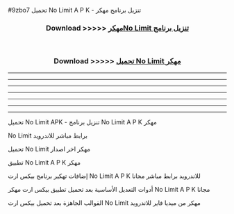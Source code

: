#9zbo7 تحميل No Limit  A P K - تنزيل برنامج مهكر



<div align="center">
<h3>Download >>>>> <a href="https://runaway1.web.app/?sq=No Limit ">مهكرNo Limit  تنزيل برنامج</a></h3><br>

<h3>Download >>>>> <a href="https://runaway1.web.app/?sq=No Limit ">تحميل No Limit  مهكر</a></h3>
</div>


----------------------------------------------------------

----------------------------------------------------------

----------------------------------------------------------

----------------------------------------------------------

----------------------------------------------------------

----------------------------------------------------------

----------------------------------------------------------

تحميل No Limit  APK - تنزيل برنامج No Limit  A P K مهكر

No Limit  برابط مباشر للاندرويد

تحميل No Limit  مهكر اخر اصدار

تطبيق No Limit  A P K مهكر

إضافات تهكير برنامج بيكس ارت No Limit  A P K للاندرويد برابط مباشر مجانا

أدوات التعديل الأساسية بعد تحميل تطبيق بيكس ارت مهكر No Limit  A P K مجانا

القوالب الجاهزة بعد تحميل بيكس ارت No Limit  مهكر من ميديا فاير للاندرويد


